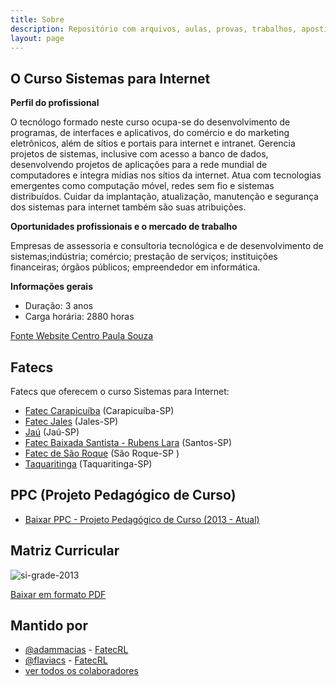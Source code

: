 ```yaml
---
title: Sobre
description: Repositório com arquivos, aulas, provas, trabalhos, apostilas entre outras coisas relacionadas ao curso de Sistemas para Internet da Fatec Rubens Lara - Baixada Santista.
layout: page
---
```


## O Curso Sistemas para Internet

**Perfil do profissional**

O tecnólogo formado neste curso ocupa-se do desenvolvimento de programas, de interfaces e aplicativos, do comércio e do marketing eletrônicos, além de sítios e portais para internet e intranet. Gerencia projetos de sistemas, inclusive com acesso a banco de dados, desenvolvendo projetos de aplicações para a rede mundial de computadores e integra mídias nos sítios da internet. Atua com tecnologias emergentes como computação móvel, redes sem fio e sistemas distribuídos. Cuidar da implantação, atualização, manutenção e segurança dos sistemas para internet também são suas atribuições.

**Oportunidades profissionais e o mercado de trabalho**

Empresas de assessoria e consultoria tecnológica e de desenvolvimento de sistemas;indústria; comércio; prestação de serviços; instituições financeiras; órgãos públicos; empreendedor em informática.

**Informações gerais**

- Duração: 3 anos
- Carga horária: 2880 horas

[Fonte Website Centro Paula Souza](http://www.centropaulasouza.sp.gov.br/cursos/fatec/sistemas-para-internet.asp)

## Fatecs

Fatecs que oferecem o curso Sistemas para Internet:

- [Fatec Carapicuíba](http://www.fateccarapicuiba.edu.br/) (Carapicuíba-SP)
- [Fatec Jales](http://www.fatecjales.edu.br/) (Jales-SP)
- [Jaú](http://www.fatecjahu.edu.br/) (Jaú-SP)
- [Fatec Baixada Santista - Rubens Lara](http://fatecrl.edu.br/) (Santos-SP)
- [Fatec de São Roque](http://www.fatecsaoroque.edu.br/) (São Roque-SP )
- [Taquaritinga](http://www.fatectq.edu.br/) (Taquaritinga-SP)

## PPC (Projeto Pedagógico de Curso)

- [Baixar PPC - Projeto Pedagógico de Curso (2013 - Atual)](https://www.dropbox.com/s/nfysut0np0tck1b/si-ppc-2013.pdf?dl=0)

## Matriz Curricular

![si-grade-2013](https://cloud.githubusercontent.com/assets/1139893/9028401/0e5fb80c-394e-11e5-82da-6b762d4be5a7.png)

[Baixar em formato PDF](https://www.dropbox.com/s/wwovwz6347erkd4/si-grade-2013.pdf?dl=0)

## Mantido por

- [@adammacias](https://github.com/adammacias/) - [FatecRL][fatecrl]
- [@flaviacs](https://github.com/flaviacs/) - [FatecRL][fatecrl]
- [ver todos os colaboradores](https://github.com/fatechub/curso-si/graphs/contributors)

[fatecrl]:      http://fatecrl.edu.br/
